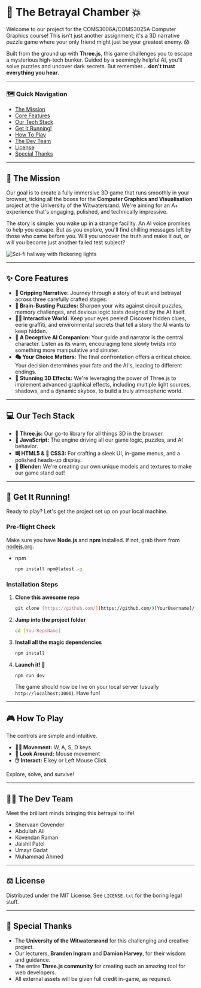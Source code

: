 # 🤖 The Betrayal Chamber 💥

Welcome to our project for the COMS3006A/COMS3025A Computer Graphics course! This isn't just another assignment; it's a 3D narrative puzzle game where your only friend might just be your greatest enemy. 😱

Built from the ground up with **Three.js**, this game challenges you to escape a mysterious high-tech bunker. Guided by a seemingly helpful AI, you'll solve puzzles and uncover dark secrets. But remember... **don't trust everything you hear**.

---

### 🗺️ **Quick Navigation**

- [The Mission](#-the-mission)
- [Core Features](#-core-features)
- [Our Tech Stack](#-our-tech-stack)
- [Get It Running!](#-get-it-running)
- [How To Play](#-how-to-play)
- [The Dev Team](#-the-dev-team)
- [License](#-license)
- [Special Thanks](#-special-thanks)

---

## 🎯 The Mission

Our goal is to create a fully immersive 3D game that runs smoothly in your browser, ticking all the boxes for the **Computer Graphics and Visualisation** project at the University of the Witwatersrand. We're aiming for an A+ experience that's engaging, polished, and technically impressive.

The story is simple: you wake up in a strange facility. An AI voice promises to help you escape. But as you explore, you'll find chilling messages left by those who came before you. Will you uncover the truth and make it out, or will you become just another failed test subject?

![Sci-fi hallway with flickering lights](https://media1.tenor.com/m/8Y5rg35jrdcAAAAC/the-expanse-space.gif)

---

## ✨ Core Features

- **📖 Gripping Narrative:** Journey through a story of trust and betrayal across three carefully crafted stages.
- **🧠 Brain-Busting Puzzles:** Sharpen your wits against circuit puzzles, memory challenges, and devious logic tests designed by the AI itself.
- **🕵️‍♀️ Interactive World:** Keep your eyes peeled! Discover hidden clues, eerie graffiti, and environmental secrets that tell a story the AI wants to keep hidden.
- **🤖 A Deceptive AI Companion:** Your guide and narrator is the central character. Listen as its warm, encouraging tone slowly twists into something more manipulative and sinister.
- **🎭 Your Choice Matters:** The final confrontation offers a critical choice. Your decision determines your fate and the AI's, leading to different endings.
- **🎨 Stunning 3D Effects:** We're leveraging the power of Three.js to implement advanced graphical effects, including multiple light sources, shadows, and a dynamic skybox, to build a truly atmospheric world.

---

## 💻 Our Tech Stack

- **🧊 Three.js:** Our go-to library for all things 3D in the browser.
- **📜 JavaScript:** The engine driving all our game logic, puzzles, and AI behavior.
- **뼈 HTML5 & 💅 CSS3:** For crafting a sleek UI, in-game menus, and a polished heads-up display.
- **🗿 Blender:** We're creating our own unique models and textures to make our game stand out!

---

## 🚀 Get It Running!

Ready to play? Let's get the project set up on your local machine.

### **Pre-flight Check**

Make sure you have **Node.js** and **npm** installed. If not, grab them from [nodejs.org](https://nodejs.org/).

- npm
  ```sh
  npm install npm@latest -g
  ```

### **Installation Steps**

1.  **Clone this awesome repo**

    ```sh
    git clone [https://github.com/](https://github.com/)[YourUsername]/[YourRepoName].git
    ```

2.  **Jump into the project folder**

    ```sh
    cd [YourRepoName]
    ```

3.  **Install all the magic dependencies**

    ```sh
    npm install
    ```

4.  **Launch it! 🚀**
    ```sh
    npm run dev
    ```
    The game should now be live on your local server (usually `http://localhost:3000`). Have fun!

---

## 🎮 How To Play

The controls are simple and intuitive.

- **🏃‍♂️ Movement:** W, A, S, D keys
- **👀 Look Around:** Mouse movement
- **✋ Interact:** E key or Left Mouse Click

Explore, solve, and survive!

---

## 🧑‍💻 The Dev Team

Meet the brilliant minds bringing this betrayal to life!

- Shervaan Govender
- Abdullah Ali
- Kovendan Raman
- Jaishil Patel
- Umayr Gadat
- Muhammad Ahmed

---

## ⚖️ License

Distributed under the MIT License. See `LICENSE.txt` for the boring legal stuff.

---

## 🙏 Special Thanks

- The **University of the Witwatersrand** for this challenging and creative project.
- Our lecturers, **Branden Ingram** and **Damion Harvey**, for their wisdom and guidance.
- The entire **Three.js community** for creating such an amazing tool for web developers.
- All external assets will be given full credit in-game, as required.
